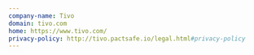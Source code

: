 ```yaml
---
company-name: Tivo
domain: tivo.com
home: https://www.tivo.com/
privacy-policy: http://tivo.pactsafe.io/legal.html#privacy-policy
---
```




